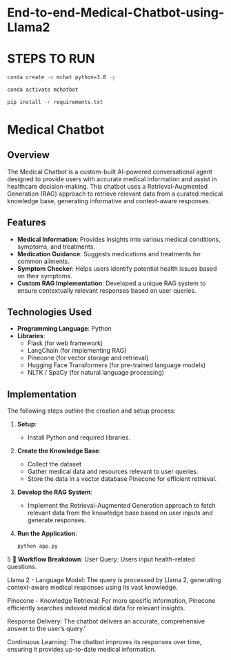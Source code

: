 # End-to-end-Medical-Chatbot-using-Llama2
# STEPS TO RUN

```bash
conda create -n mchat python=3.8 -y
```

```bash
conda activate mchatbot
```
```bash
pip install -r requirements.txt
```

# Medical Chatbot

## Overview
The Medical Chatbot is a custom-built AI-powered conversational agent designed to provide users with accurate medical information and assist in healthcare decision-making. This chatbot uses a Retrieval-Augmented Generation (RAG) approach to retrieve relevant data from a curated medical knowledge base, generating informative and context-aware responses.

## Features
- **Medical Information**: Provides insights into various medical conditions, symptoms, and treatments.
- **Medication Guidance**: Suggests medications and treatments for common ailments.
- **Symptom Checker**: Helps users identify potential health issues based on their symptoms.
- **Custom RAG Implementation**: Developed a unique RAG system to ensure contextually relevant responses based on user queries.

## Technologies Used
- **Programming Language**: Python
- **Libraries**:
  - Flask (for web framework)
  - LangChain (for implementing RAG)
  - Pinecone (for vector storage and retrieval)
  - Hugging Face Transformers (for pre-trained language models)
  - NLTK / SpaCy (for natural language processing)

## Implementation
The following steps outline the creation and setup process:

1. **Setup**:
   - Install Python and required libraries.

2. **Create the Knowledge Base**:
   - Collect the dataset
   - Gather medical data and resources relevant to user queries.
   - Store the data in a vector database  Pinecone for efficient retrieval.

3. **Develop the RAG System**:
   - Implement the Retrieval-Augmented Generation approach to fetch relevant data from the knowledge base based on user inputs and generate responses.

4. **Run the Application**:
   ```bash
   python app.py


5  **📍 Workflow Breakdown**:
User Query: Users input health-related questions.

Llama 2 - Language Model: The query is processed by Llama 2, generating context-aware medical responses using its vast knowledge.

Pinecone - Knowledge Retrieval: For more specific information, Pinecone efficiently searches indexed medical data for relevant insights.

Response Delivery: The chatbot delivers an accurate, comprehensive answer to the user’s query.'

Continuous Learning: The chatbot improves its responses over time, ensuring it provides up-to-date medical information.
